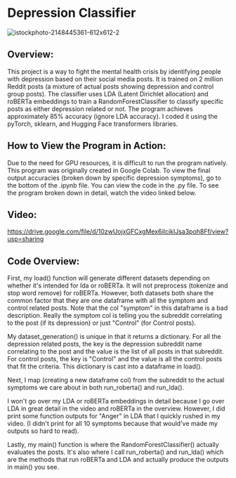 # Depression Classifier

![istockphoto-2148445361-612x612-2](https://github.com/user-attachments/assets/b6da1f54-2e7e-47a3-aa8a-c127bbd54fba)

## Overview:

This project is a way to fight the mental health crisis by identifying people with depression based on their social media posts. It is trained on 2 million Reddit posts (a mixture of actual posts showing depression and control group posts). The classifier uses LDA (Latent Dirichlet allocation) and roBERTa embeddings to train a RandomForestClassifier to classify specific posts as either depression related or not. The program achieves approximately 85% accuracy (ignore LDA accuracy). I coded it using the pyTorch, sklearn, and Hugging Face transformers libraries. 

## How to View the Program in Action:

Due to the need for GPU resources, it is difficult to run the program natively. This program was originally created in Google Colab. To view the final output accuracies (broken down by specific depression symptoms), go to the bottom of the .ipynb file. You can view the code in the .py file. To see the program broken down in detail, watch the video linked below. 

## Video: 

https://drive.google.com/file/d/10zwUojxGFCxgMex6iIcikIJsa3poh8Ff/view?usp=sharing

## Code Overview: 

First, my load() function will generate different datasets depending on whether it's intended for lda or roBERTa. It will not preprocess (tokenize and stop word remove) for roBERTa.
However, both datasets both share the common factor that they are one dataframe with all the symptom and control related posts. Note that the col "symptom" in this dataframe is a bad description. 
Really the symptom col is telling you the subreddit correlating to the post (if its depression) or just "Control" (for Control posts).

My dataset_generation() is unique in that it returns a dictionary. For all the depression related posts, the key is the depression subreddit name correlating to the post and the value
is the list of all posts in that subreddit. For control posts, the key is "Control" and the value is all the control posts that fit the criteria. This dictionary is cast into a dataframe
in load().  

Next, I map (creating a new dataframe col) from the subreddit to the actual symptoms we care about in both run_roberta() and run_lda(). 

I won't go over my LDA or roBERTa embeddings in detail because I go over LDA in great detail in the video and roBERTa in the overview. However, I did print some function
outputs for "Anger" in LDA that I quickly rushed in my video. (I didn't print for all 10 symptoms because that would've made my outputs so hard to read). 

Lastly, my main() function is where the RandomForestClassifier() actually evaluates the posts. It's also where I call run_roberta() and run_lda() which are the methods that run 
roBERTa and LDA and actually produce the outputs in main() you see.

